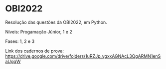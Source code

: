 # OBI2022

Resolução das questões da OBI2022, em Python.

Níveis: Progamação Júnior, 1 e 2

Fases: 1, 2 e 3

Link dos cadernos de prova: https://drive.google.com/drive/folders/1uRZJp_vgxxAGNAcL3QgARMN1enSaUgqW
